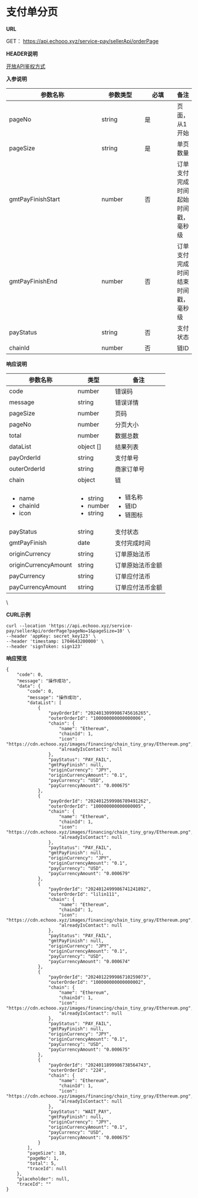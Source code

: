 # 支付单分页

**URL**

GET： https://api.echooo.xyz/service-pay/sellerApi/orderPage



**HEADER说明**

[开放API鉴权方式](../kai-fang-api-jian-quan-fang-shi/)



**入参说明**

<table><thead><tr><th width="242">参数名称</th><th width="104">参数类型</th><th width="76">必填</th><th>备注</th></tr></thead><tbody><tr><td>pageNo</td><td>string</td><td>是</td><td>页面，从1开始</td></tr><tr><td>pageSize</td><td>string</td><td>是</td><td>单页数量</td></tr><tr><td>gmtPayFinishStart</td><td>number</td><td>否</td><td>订单支付完成时间起始时间戳，毫秒级</td></tr><tr><td>gmtPayFinishEnd</td><td>number</td><td>否</td><td>订单支付完成时间结束时间戳，毫秒级</td></tr><tr><td>payStatus</td><td>string</td><td>否</td><td>支付状态</td></tr><tr><td>chainId</td><td>number</td><td>否</td><td>链ID</td></tr></tbody></table>



**响应说明**

| 参数名称                                                | 类型                                                     | 备注                                            |
| --------------------------------------------------- | ------------------------------------------------------ | --------------------------------------------- |
| code                                                | number                                                 | 错误码                                           |
| message                                             | string                                                 | 错误详情                                          |
| pageSize                                            | number                                                 | 页码                                            |
| pageNo                                              | number                                                 | 分页大小                                          |
| total                                               | number                                                 | 数据总数                                          |
| dataList                                            | object \[]                                             | 结果列表                                          |
| payOrderId                                          | string                                                 | 支付单号                                          |
| outerOrderId                                        | string                                                 | 商家订单号                                         |
| chain                                               | object                                                 | 链                                             |
| <ul><li>name</li><li>chainId</li><li>icon</li></ul> | <ul><li>string</li><li>number</li><li>string</li></ul> | <ul><li>链名称</li><li>链ID</li><li>链图标</li></ul> |
| payStatus                                           | string                                                 | 支付状态                                          |
| gmtPayFinish                                        | date                                                   | 支付完成时间                                        |
| originCurrency                                      | string                                                 | 订单原始法币                                        |
| originCurrencyAmount                                | string                                                 | 订单原始法币金额                                      |
| payCurrency                                         | string                                                 | 订单应付法币                                        |
| payCurrencyAmount                                   | string                                                 | 订单应付法币金额                                      |

\




**CURL示例**

```
curl --location 'https://api.echooo.xyz/service-pay/sellerApi/orderPage?pageNo=1&pageSize=10' \
--header 'appKey: secret_key123' \
--header 'timestamp: 1704643200000' \
--header 'signToken: sign123'
```



**响应预览**

```
{
    "code": 0,
    "message": "操作成功",
    "data": {
        "code": 0,
        "message": "操作成功",
        "dataList": [
            {
                "payOrderId": "2024013099986745616265",
                "outerOrderId": "100000000000000006",
                "chain": {
                    "name": "Ethereum",
                    "chainId": 1,
                    "icon": "https://cdn.echooo.xyz/images/financing/chain_tiny_gray/Ethereum.png",
                    "alreadyIsContact": null
                },
                "payStatus": "PAY_FAIL",
                "gmtPayFinish": null,
                "originCurrency": "JPY",
                "originCurrencyAmount": "0.1",
                "payCurrency": "USD",
                "payCurrencyAmount": "0.000675"
            },
            {
                "payOrderId": "2024012599986789491262",
                "outerOrderId": "100000000000000005",
                "chain": {
                    "name": "Ethereum",
                    "chainId": 1,
                    "icon": "https://cdn.echooo.xyz/images/financing/chain_tiny_gray/Ethereum.png",
                    "alreadyIsContact": null
                },
                "payStatus": "PAY_FAIL",
                "gmtPayFinish": null,
                "originCurrency": "JPY",
                "originCurrencyAmount": "0.1",
                "payCurrency": "USD",
                "payCurrencyAmount": "0.000679"
            },
            {
                "payOrderId": "2024012499986741241892",
                "outerOrderId": "lilin111",
                "chain": {
                    "name": "Ethereum",
                    "chainId": 1,
                    "icon": "https://cdn.echooo.xyz/images/financing/chain_tiny_gray/Ethereum.png",
                    "alreadyIsContact": null
                },
                "payStatus": "PAY_FAIL",
                "gmtPayFinish": null,
                "originCurrency": "JPY",
                "originCurrencyAmount": "0.1",
                "payCurrency": "USD",
                "payCurrencyAmount": "0.000674"
            },
            {
                "payOrderId": "2024012299986710259073",
                "outerOrderId": "100000000000000002",
                "chain": {
                    "name": "Ethereum",
                    "chainId": 1,
                    "icon": "https://cdn.echooo.xyz/images/financing/chain_tiny_gray/Ethereum.png",
                    "alreadyIsContact": null
                },
                "payStatus": "PAY_FAIL",
                "gmtPayFinish": null,
                "originCurrency": "JPY",
                "originCurrencyAmount": "0.1",
                "payCurrency": "USD",
                "payCurrencyAmount": "0.000675"
            },
            {
                "payOrderId": "2024011899986738564743",
                "outerOrderId": "224",
                "chain": {
                    "name": "Ethereum",
                    "chainId": 1,
                    "icon": "https://cdn.echooo.xyz/images/financing/chain_tiny_gray/Ethereum.png",
                    "alreadyIsContact": null
                },
                "payStatus": "WAIT_PAY",
                "gmtPayFinish": null,
                "originCurrency": "JPY",
                "originCurrencyAmount": "0.1",
                "payCurrency": "USD",
                "payCurrencyAmount": "0.000675"
            }
        ],
        "pageSize": 10,
        "pageNo": 1,
        "total": 5,
        "traceId": null
    },
    "placeholder": null,
    "traceId": ""
}
```
